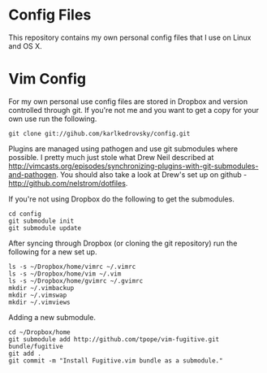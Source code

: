 Config Files
============

This repository contains my own personal config files that I use on Linux and
OS X.

Vim Config
==========

For my own personal use config files are stored in Dropbox and version
controlled through git.  If you're not me and you want to get a copy for your
own use run the following.

    git clone git://gihub.com/karlkedrovsky/config.git

Plugins are managed using pathogen and use git submodules where possible. I
pretty much just stole what Drew Neil described at
http://vimcasts.org/episodes/synchronizing-plugins-with-git-submodules-and-pathogen.
You should also take a look at Drew's set up on github -
http://github.com/nelstrom/dotfiles.

If you're not using Dropbox do the following to get the submodules.

    cd config
    git submodule init
    git submodule update

After syncing through Dropbox (or cloning the git repository) run the following
for a new set up.

    ls -s ~/Dropbox/home/vimrc ~/.vimrc
    ls -s ~/Dropbox/home/vim ~/.vim
    ls -s ~/Dropbox/home/gvimrc ~/.gvimrc
    mkdir ~/.vimbackup
    mkdir ~/.vimswap
    mkdir ~/.vimviews

Adding a new submodule.

    cd ~/Dropbox/home
    git submodule add http://github.com/tpope/vim-fugitive.git bundle/fugitive
    git add .
    git commit -m "Install Fugitive.vim bundle as a submodule."

